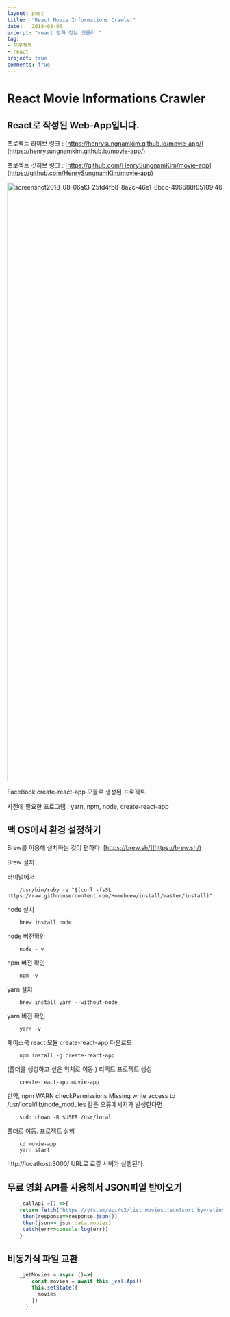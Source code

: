 ```yaml
---
layout: post
title:  "React Movie Informations Crawler"
date:   2018-08-06
excerpt: "react 영화 정보 크롤러 "
tag:
- 프로젝트
- react
project: true
comments: true
---
```

# React Movie Informations Crawler

## React로 작성된 Web-App입니다.

프로젝트 라이브 링크 : [https://henrysungnamkim.github.io/movie-app/](https://henrysungnamkim.github.io/movie-app/)

프로젝트 깃허브 링크 : [https://github.com/HenrySungnamKim/movie-app](https://github.com/HenrySungnamKim/movie-app)

<img width="1395" alt="screenshot2018-08-06at3-25fd4fb8-8a2c-46e1-8bcc-496688f05109 46 17pm" src="https://user-images.githubusercontent.com/37807838/43701182-38205318-9990-11e8-98d4-954159276816.png">

FaceBook create-react-app 모듈로 생성된 프로젝트.

사전에 필요한 프로그램 : yarn, npm, node, create-react-app

## 맥 OS에서 환경 설정하기

Brew를 이용해 설치하는 것이 편하다. [https://brew.sh/](https://brew.sh/)

Brew 설치

터미널에서
```
    /usr/bin/ruby -e "$(curl -fsSL https://raw.githubusercontent.com/Homebrew/install/master/install)"
```
node 설치
```
    brew install node
```
node 버전확인
```
    node - v
```
npm 버전 확인
```
    npm -v
```
yarn 설치
```
    brew install yarn --without-node
```
yarn 버전 확인
```
    yarn -v
```
페이스북 react 모듈 create-react-app 다운로드
```
    npm install -g create-react-app
```
(폴더를 생성하고 싶은 위치로 이동.) 리액트 프로젝트 생성
```
    create-react-app movie-app
```
만약, npm WARN checkPermissions Missing write access to /usr/local/lib/node_modules 같은 오류메시지가 발생한다면
```
    sudo chown -R $USER /usr/local

```
폴더로 이동. 프로젝트 실행
```
    cd movie-app
    yarn start
```
http://locathost:3000/ URL로 로컬 서버가 실행된다.

## 무료 영화 API를 사용해서 JSON파일 받아오기
```javascript
    _callApi =() =>{
    return fetch('https://yts.am/api/v2/list_movies.json?sort_by=rating')
    .then(response=>response.json())
    .then(json=> json.data.movies)
    .catch(err=>console.log(err))
    }
```
## 비동기식 파일 교환
```javascript
    _getMovies = async ()=>{
        const movies = await this._callApi()
        this.setState({
          movies
        })
      }
```

